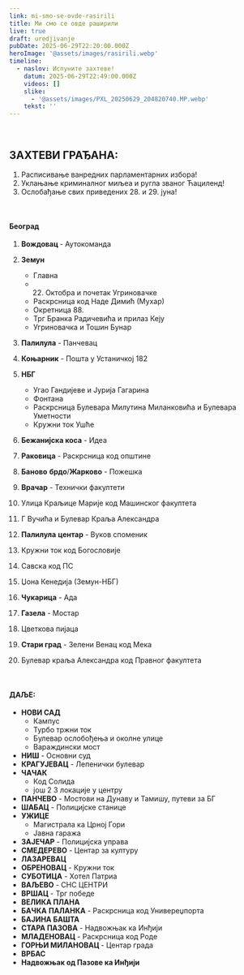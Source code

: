 ```yaml
---
link: mi-smo-se-ovde-rasirili
title: Ми смо се овде раширили
live: true
draft: uredjivanje
pubDate: 2025-06-29T22:20:00.000Z
heroImage: '@assets/images/rasirili.webp'
timeline:
  - naslov: Испуните захтеве!
    datum: 2025-06-29T22:49:00.000Z
    videos: []
    slike:
      - '@assets/images/PXL_20250629_204820740.MP.webp'
    tekst: ''
---
```

‎ 

## ЗАХТЕВИ ГРАЂАНА:

1. Расписивање ванредних парламентарних избора!
2. Уклањање криминалног миљеа и ругла званог Ћациленд!
3. Ослобађање свих приведених 28. и 29. јуна!

‎ 

#### Београд

1. **Вождовац&#32;**- Аутокоманда
2. **Земун**

    - Главна
    - 22. Октобра и почетак Угриновачке
    - Раскрсница код Наде Димић (Мухар)
    - Окретница 88.
    - Трг Бранка Радичевића и прилаз Кеју
    - Угриновачка и Тошин Бунар

3. **Палилула** - Панчевац
4. **Коњарник** - Пошта у Устаничкој 182
5. **НБГ**

    - Угао Гандијеве и Јурија Гагарина
    - Фонтана
    - Раскрсница Булевара Милутина Миланковића и Булевара Уметности
    - Кружни ток Ушће

6. **Бежанијска коса** - Идеа
7. **Раковица** - Раскрсница код општине
8. **Баново** **брдо**/**Жарково** - Пожешка
9. **Врачар** - Технички факултети
10. Улица Краљице Марије код Машинског факултета
11. Г Вучића и Булевар Краља Александра
12. **Палилула** **центар** - Вуков споменик
13. Кружни ток код Богословије
14. Савска код ПС
15. Џона Кенедија (Земун-НБГ)
16. **Чукарица** - Ада 
17. **Газела** - Мостар
18. Цветкова пијаца
19. **Стари град** - Зелени Венац код Мека
20. Булевар краља Александра код Правног факултета

‎ 

#### ДАЉЕ:

- **НОВИ САД&#32;**
    - Кампус
    - Турбо тржни ток
    - Булевар ослобођења и околне улице
    - Вараждински мост
- **НИШ** - Основни суд 
- **КРАГУЈЕВАЦ** - Лепенички булевар
- **ЧАЧАК**
    - Код Солида
    - још 2 3 локације у центру
- **ПАНЧЕВО** - Мостови на Дунаву и Тамишу, путеви за БГ
- **ШАБАЦ** - Полицијске станице
- **УЖИЦЕ**
    - Магистрала ка Црној Гори
    - Јавна гаража
- **ЗАЈЕЧАР** - Полицијска управа
- **СМЕДЕРЕВО** - Центар за културу
- **ЛАЗАРЕВАЦ**
- **ОБРЕНОВАЦ** - Кружни ток
- **СУБОТИЦА** - Хотел Патриа
- **ВАЉЕВО** - СНС ЦЕНТРИ
- **ВРШАЦ** - Трг победе
- **ВЕЛИКА ПЛАНА**
- **БАЧКА** **ПАЛАНКА** - Раскрсница код Универеџпорта
- **БАЈИНА БАШТА**
- **СТАРА ПАЗОВА** - Надвожњак ка Инђији
- **МЛАДЕНОВАЦ** - Раскрсница код Роде
- **ГОРЊИ МИЛАНОВАЦ&#32;**- Центар града
- **ВРБАС**
- **Надвожњак од Пазове ка Инђији**
